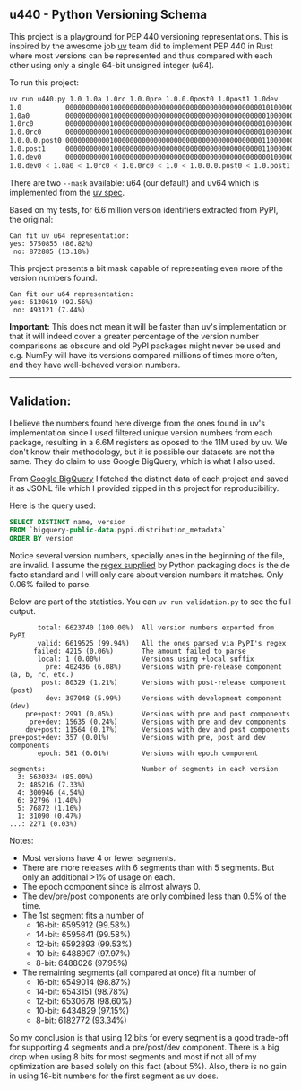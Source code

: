 u440 - Python Versioning Schema
----

This project is a playground for PEP 440 versioning representations.
This is inspired by the awesome job [uv](https://astral.sh/uv) team did to implement PEP 440 in Rust where most
versions can be represented and thus compared with each other using only a single 64-bit unsigned integer (u64).

To run this project:
```bash
uv run u440.py 1.0 1.0a 1.0rc 1.0.0pre 1.0.0.0post0 1.0post1 1.0dev
1.0           0000000000010000000000000000000000000000000000000101000000000000
1.0a0         0000000000010000000000000000000000000000000000000010000000000000
1.0rc0        0000000000010000000000000000000000000000000000000100000000000000
1.0.0rc0      0000000000010000000000000000000000000000000000000100000000000000
1.0.0.0.post0 0000000000010000000000000000000000000000000000000110000000000000
1.0.post1     0000000000010000000000000000000000000000000000000110000000000001
1.0.dev0      0000000000010000000000000000000000000000000000000001000000000000
1.0.dev0 < 1.0a0 < 1.0rc0 < 1.0.0rc0 < 1.0 < 1.0.0.0.post0 < 1.0.post1
```

There are two `--mask` available: u64 (our default) and uv64 which is implemented from
the [uv spec](https://github.com/astral-sh/uv/blob/f23d9c1a/crates/uv-pep440/src/version.rs#L790-L870). 


Based on my tests, for 6.6 million version identifiers extracted from PyPI, the original:
```
Can fit uv u64 representation:
yes: 5750855 (86.82%)
 no: 872885 (13.18%)
```

This project presents a bit mask capable of representing even more of the version numbers found.
```
Can fit our u64 representation:
yes: 6130619 (92.56%)
 no: 493121 (7.44%)
```

**Important:** This does not mean it will be faster than uv's implementation or that it
will indeed cover a greater percentage of the version number comparisons as obscure 
and old PyPI packages might never be used and e.g. NumPy will have its versions
compared millions of times more often, and they have well-behaved version numbers.


---

Validation:
----

I believe the numbers found here diverge from the ones found in uv's implementation since I used filtered
unique version numbers from each package, resulting in a 6.6M registers as oposed to the 11M used by uv.
We don't know their methodology, but it is possible our datasets are not the same. They do claim to use
Google BigQuery, which is what I also used.

From [Google BigQuery](https://cloud.google.com/bigquery) I fetched the distinct data of each project
and saved it as JSONL file which I provided zipped in this project for reproducibility.

Here is the query used:
```sql
SELECT DISTINCT name, version
FROM `bigquery-public-data.pypi.distribution_metadata`
ORDER BY version
```

Notice several version numbers, specially ones in the beginning of the file, are invalid.
I assume the [regex supplied](https://packaging.python.org/en/latest/specifications/version-specifiers/#appendix-parsing-version-strings-with-regular-expressions) by Python packaging docs is the de facto standard
and I will only care about version numbers it matches. Only 0.06% failed to parse.

Below are part of the statistics. You can `uv run validation.py` to see the full output.

```
       total: 6623740 (100.00%)  All version numbers exported from PyPI
       valid: 6619525 (99.94%)   All the ones parsed via PyPI's regex
      failed: 4215 (0.06%)       The amount failed to parse
       local: 1 (0.00%)          Versions using +local suffix
         pre: 402436 (6.08%)     Versions with pre-release component (a, b, rc, etc.)
        post: 80329 (1.21%)      Versions with post-release component (post)
         dev: 397048 (5.99%)     Versions with development component (dev)
    pre+post: 2991 (0.05%)       Versions with pre and post components
     pre+dev: 15635 (0.24%)      Versions with pre and dev components
    dev+post: 11564 (0.17%)      Versions with dev and post components
pre+post+dev: 357 (0.01%)        Versions with pre, post and dev components
       epoch: 581 (0.01%)        Versions with epoch component

segments:                        Number of segments in each version
  3: 5630334 (85.00%)
  2: 485216 (7.33%)
  4: 300946 (4.54%)
  6: 92796 (1.40%)
  5: 76872 (1.16%)
  1: 31090 (0.47%)
...: 2271 (0.03%)

```

Notes:

 - Most versions have 4 or fewer segments.
 - There are more releases with 6 segments than with 5 segments. But only an additional >1% of usage on each.
 - The epoch component since is almost always 0.
 - The dev/pre/post components are only combined less than 0.5% of the time.
 - The 1st segment fits a number of
   - 16-bit: 6595912 (99.58%)
   - 14-bit: 6595641 (99.58%)
   - 12-bit: 6592893 (99.53%)
   - 10-bit: 6488997 (97.97%)
   - 8-bit: 6488026 (97.95%)
 - The remaining segments (all compared at once) fit a number of
   - 16-bit: 6549014 (98.87%)
   - 14-bit: 6543151 (98.78%)
   - 12-bit: 6530678 (98.60%)
   - 10-bit: 6434829 (97.15%)
   - 8-bit: 6182772 (93.34%)

So my conclusion is that using 12 bits for every segment is a good trade-off for supporting 4 segments and a 
pre/post/dev component. There is a big drop when using 8 bits for most segments and most if not all of my
optimization are based solely on this fact (about 5%). Also, there is no gain in using 16-bit numbers for the
first segment as uv does.